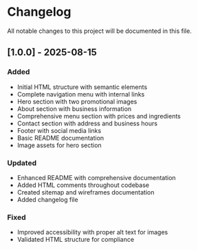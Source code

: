 # Changelog

All notable changes to this project will be documented in this file.

## [1.0.0] - 2025-08-15
### Added
- Initial HTML structure with semantic elements
- Complete navigation menu with internal links
- Hero section with two promotional images
- About section with business information
- Comprehensive menu section with prices and ingredients
- Contact section with address and business hours
- Footer with social media links
- Basic README documentation
- Image assets for hero section

### Updated
- Enhanced README with comprehensive documentation
- Added HTML comments throughout codebase
- Created sitemap and wireframes documentation
- Added changelog file

### Fixed
- Improved accessibility with proper alt text for images
- Validated HTML structure for compliance
